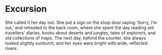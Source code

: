 Excursion=========
She called it her day out. She put a sign on the shop door saying ‘Sorry, I’m out,’ and retreated to the back room, where she spent the day reading old travellers’ diaries, books about deserts and jungles, tales of explorers, and old collections of maps. The next day, behind the counter, she always looked slightly sunburnt, and her eyes were bright with wide, reflected rivers.